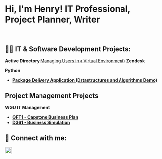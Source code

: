 <h1>Hi, I'm Henry! IT Professional, Project Planner, Writer </h1> <br/>
<h2>👨‍💻 IT & Software Development Projects:</h2>

<b>Active Directory</b>
 [Managing Users in a Virtual Environment)](https://github.com/joshmadakor1/Package-Delivery-Pathfinding-Algorithm)
<b>Zendesk<b>

<b>Python</b>
  - [Package Delivery Application (Datastructures and Algorithms Demo)](https://github.com/joshmadakor1/Package-Delivery-Pathfinding-Algorithm)

<h2>Project Management Projects</h2>

<b>WGU IT Management</b>
  - [QFT1 - Capstone Business Plan](https://github.com/henrykim-projects/qft_capstone_hskim.git)
  - [D361 - Business Simulation](https://github.com/henrykim-projects/d361_hskim.git) 
<h2> 🤳 Connect with me:</h2>

[<img align="left" alt="HenryKim | LinkedIn" width="22px" src="https://www.linkedin.com/in/henry-kim-94208a273/" />][linkedin]

[linkedin]: [https://linkedin.com/in/joshmadakor](https://www.linkedin.com/in/henry-kim-94208a273/)
